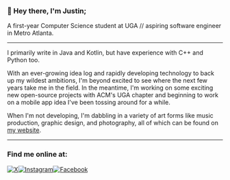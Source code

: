 ### **👋 Hey there, I'm Justin;**
A first-year Computer Science student at UGA // aspiring software engineer in Metro Atlanta.

---

I primarily write in Java and Kotlin, but have experience with C++ and Python too.

With an ever-growing idea log and rapidly developing technology to back up my wildest ambitions, I'm beyond excited to see where the next few years take me in the field. In the meantime, I'm working on some exciting new open-source projects with ACM's UGA chapter and beginning to work on a mobile app idea I've been tossing around for a while.

When I'm not developing, I'm dabbling in a variety of art forms like music production, graphic design, and photography, all of which can be found on [my website](https://www.justinquinnb.com).

---

### Find me online at:
[![X](https://img.shields.io/badge/X-%23000000.svg?style=for-the-badge&logo=X&logoColor=white)](https://twitter.com/justinquinnb)[![Instagram](https://img.shields.io/badge/Instagram-%23E4405F.svg?style=for-the-badge&logo=Instagram&logoColor=white)](https://instagram.com/justinquinnb)[![Facebook](https://img.shields.io/badge/Facebook-%231877F2.svg?style=for-the-badge&logo=Facebook&logoColor=white)](https://www.facebook.com/justinquinnb)
